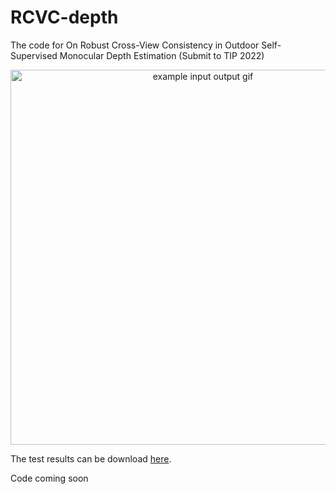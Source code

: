 # RCVC-depth
The code for On Robust Cross-View Consistency in Outdoor Self-Supervised Monocular Depth Estimation (Submit to TIP 2022)

<p align="center">
  <img src="shortvideo.gif" alt="example input output gif" width="600" />
</p>

The test results can be download [here](https://drive.google.com/file/d/197qO_V3Jw6cZBD9e29oWk0TgvrP7_nNJ/view?usp=sharing).


Code coming soon
